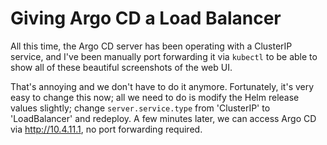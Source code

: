 # Giving Argo CD a Load Balancer

All this time, the Argo CD server has been operating with a ClusterIP service, and I've been manually port forwarding it via `kubectl` to be able to show all of these beautiful screenshots of the web UI.

That's annoying and we don't have to do it anymore. Fortunately, it's very easy to change this now; all we need to do is modify the Helm release values slightly; change `server.service.type` from 'ClusterIP' to 'LoadBalancer' and redeploy. A few minutes later, we can access Argo CD via http://10.4.11.1, no port forwarding required.
